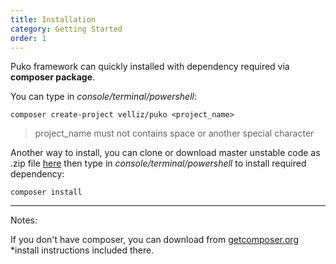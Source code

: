 ```yaml
---
title: Installation
category: Getting Started
order: 1
---
```


Puko framework can quickly installed with dependency required via **composer package**.

You can type in _console/terminal/powershell_:

```text
composer create-project velliz/puko <project_name>
```

> project_name must not contains space or another special character

Another way to install, you can clone or download master unstable code as .zip file [here](https://github.com/Velliz/puko/archive/master.zip)
then type in _console/terminal/powershell_ to install required dependency:

```text
composer install
```

---

Notes:

If you don't have composer, you can download from [getcomposer.org](https://getcomposer.org/) *install instructions included there.